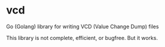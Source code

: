 # vcd
Go (Golang) library for writing VCD (Value Change Dump) files

This library is not complete, efficient, or bugfree. But it works. 
